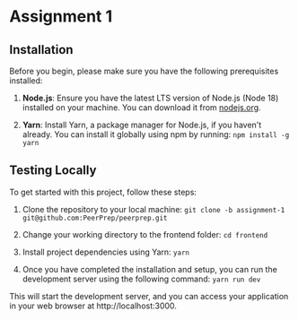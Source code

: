# Assignment 1

## Installation

Before you begin, please make sure you have the following prerequisites installed:

1. **Node.js**: Ensure you have the latest LTS version of Node.js (Node 18) installed on your machine. You can download it from [nodejs.org](https://nodejs.org/).

2. **Yarn**: Install Yarn, a package manager for Node.js, if you haven't already. You can install it globally using npm by running:
   `npm install -g yarn`

## Testing Locally

To get started with this project, follow these steps:

1. Clone the repository to your local machine:
   `git clone -b assignment-1 git@github.com:PeerPrep/peerprep.git`

2. Change your working directory to the frontend folder:
   `cd frontend`

3. Install project dependencies using Yarn:
   `yarn`

4. Once you have completed the installation and setup, you can run the development server using the following command:
   `yarn run dev`

This will start the development server, and you can access your application in your web browser at http://localhost:3000.
